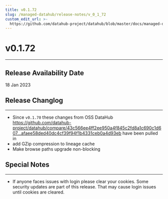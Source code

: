 ```yaml
---
title: v0.1.72
slug: /managed-datahub/release-notes/v_0_1_72
custom_edit_url: >-
  https://github.com/datahub-project/datahub/blob/master/docs/managed-datahub/release-notes/v_0_1_72.md
---
```

# v0.1.72
---

Release Availability Date
---
18 Jan 2023


## Release Changlog
---
- Since `v0.1.70` these changes from OSS DataHub https://github.com/datahub-project/datahub/compare/43c566ee4ff2ee950a4f845c2fd8a1c690c1d607...afaee58ded40dc4cf39f94f1b4331ceb0a4d93eb have been pulled in
- add GZip compression to lineage cache
- Make browse paths upgrade non-blocking

## Special Notes
---
- If anyone faces issues with login please clear your cookies. Some security updates are part of this release. That may cause login issues until cookies are cleared.
